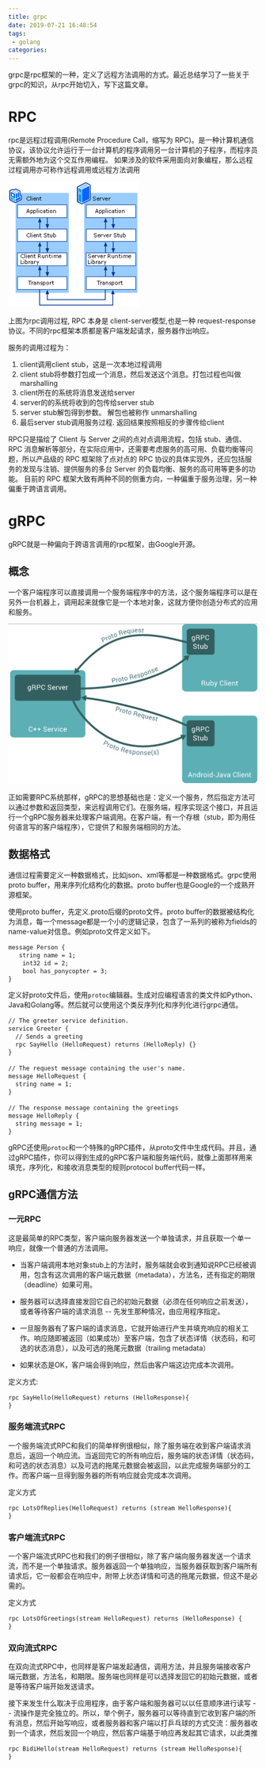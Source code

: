 ```yaml
---
title: grpc
date: 2019-07-21 16:48:54
tags:
 - golang
categories:
---
```

<meta name="referrer" content="no-referrer" />

 grpc是rpc框架的一种，定义了远程方法调用的方式。最近总结学习了一些关于grpc的知识，从rpc开始切入，写下这篇文章。

# RPC
 rpc是远程过程调用(Remote Procedure Call，缩写为 RPC)。是一种计算机通信协议，该协议允许运行于一台计算机的程序调用另一台计算机的子程序，而程序员无需额外地为这个交互作用编程。 如果涉及的软件采用面向对象编程，那么远程过程调用亦可称作远程调用或远程方法调用

 ![](grpc/rpc.jpg)
 
 上图为rpc调用过程, RPC 本身是 client-server模型,也是一种 request-response 协议。不同的rpc框架本质都是客户端发起请求，服务器作出响应。
 
 服务的调用过程为：
 1. client调用client stub，这是一次本地过程调用
 2. client stub将参数打包成一个消息，然后发送这个消息。打包过程也叫做 marshalling
 3. client所在的系统将消息发送给server
 4. server的的系统将收到的包传给server stub
 5. server stub解包得到参数。 解包也被称作 unmarshalling
 6. 最后server stub调用服务过程. 返回结果按照相反的步骤传给client

 RPC只是描绘了 Client 与 Server 之间的点对点调用流程，包括 stub、通信、RPC 消息解析等部分，在实际应用中，还需要考虑服务的高可用、负载均衡等问题，所以产品级的 RPC 框架除了点对点的 RPC 协议的具体实现外，还应包括服务的发现与注销、提供服务的多台 Server 的负载均衡、服务的高可用等更多的功能。 目前的 RPC 框架大致有两种不同的侧重方向，一种偏重于服务治理，另一种偏重于跨语言调用。

# gRPC
 gRPC就是一种偏向于跨语言调用的rpc框架，由Google开源。
## 概念
 一个客户端程序可以直接调用一个服务端程序中的方法，这个服务端程序可以是在另外一台机器上，调用起来就像它是一个本地对象，这就方便你创造分布式的应用和服务。
 
 ![](grpc/grpc.jpg)
 
 正如需要RPC系统那样，gRPC的思想基础也是：定义一个服务，然后指定方法可以通过参数和返回类型，来远程调用它们。在服务端，程序实现这个接口，并且运行一个gRPC服务器来处理客户端调用。在客户端，有一个存根（stub，即为用任何语言写的客户端程序），它提供了和服务端相同的方法。

## 数据格式
 通信过程需要定义一种数据格式，比如json、xml等都是一种数据格式。grpc使用proto buffer，用来序列化结构化的数据。proto buffer也是Google的一个成熟开源框架。
 
 使用proto buffer，先定义.proto后缀的proto文件。proto buffer的数据被结构化为消息，每一个message都是一个小的逻辑记录，包含了一系列的被称为fields的name-value对信息。例如proto文件定义如下。
 
 ```
 message Person {
 	string name = 1;
     int32 id = 2;
     bool has_ponycopter = 3;
 }
 ```
 
 定义好proto文件后，使用``protoc``编辑器。生成对应编程语言的类文件如Python、Java和Golang等。然后就可以使用这个类反序列化和序列化进行grpc通信。
 
 ```
 // The greeter service definition.
 service Greeter {
   // Sends a greeting
   rpc SayHello (HelloRequest) returns (HelloReply) {}
 }
 
 // The request message containing the user's name.
 message HelloRequest {
   string name = 1;
 }
 
 // The response message containing the greetings
 message HelloReply {
   string message = 1;
 }
 ```
 
 gRPC还使用``protoc``和一个特殊的gRPC插件，从proto文件中生成代码。并且，通过gRPC插件，你可以得到生成的gRPC客户端和服务端代码，就像上面那样用来填充，序列化，和接收消息类型的规则protocol buffer代码一样。

## gRPC通信方法
### 一元RPC
 这是最简单的RPC类型，客户端向服务器发送一个单独请求，并且获取一个单一响应，就像一个普通的方法调用。
 - 当客户端调用本地对象stub上的方法时，服务端就会收到通知说RPC已经被调用，包含有这次调用的客户端元数据（metadata），方法名，还有指定的期限（deadline）如果可用。
 
 - 服务器可以选择直接发回它自己的初始元数据（必须在任何响应之前发送），或者等待客户端的请求消息 -- 先发生那种情况，由应用程序指定。
 
 - 一旦服务器有了客户端的请求消息，它就开始进行产生并填充响应的相关工作。响应随即被返回（如果成功）至客户端，包含了状态详情（状态码，和可选的状态消息），以及可选的拖尾元数据（trailing metadata）
 
 - 如果状态是OK，客户端会得到响应，然后由客户端这边完成本次调用。
 
 定义方式:
  ```
  rpc SayHello(HelloRequest) returns (HelloResponse){
  }
  ```
 
### 服务端流式RPC
 一个服务端流式RPC和我们的简单样例很相似，除了服务端在收到客户端请求消息后，返回一个响应流。当返回完它的所有响应后，服务端的状态详情（状态码，和可选的状态消息）以及可选的拖尾元数据会被返回，以此完成服务端部分的工作。而客户端一旦得到服务器的所有响应就会完成本次调用。
 
 定义方式
 ```
 rpc LotsOfReplies(HelloRequest) returns (stream HelloResponse){
 }
 ```

### 客户端流式RPC
 一个客户端流式RPC也和我们的例子很相似，除了客户端向服务器发送一个请求流，而不是一个单独请求。服务器返回一个单独响应，当服务器获取到客户端所有请求后，它一般都会在响应中，附带上状态详情和可选的拖尾元数据，但这不是必需的。
  
 定义方式
 ```
 rpc LotsOfGreetings(stream HelloRequest) returns (HelloResponse) {
 }
 ```

### 双向流式RPC

 在双向流式RPC中，也同样是客户端发起通信，调用方法，并且服务端接收客户端元数据，方法名，和期限。服务端也同样是可以选择发回它的初始元数据，或者是等待客户端开始发送请求。
 
 接下来发生什么取决于应用程序，由于客户端和服务器可以以任意顺序进行读写 -- 流操作是完全独立的。所以，举个例子，服务器可以等待直到它收到客户端的所有消息，然后开始写响应，或者服务器和客户端以打乒乓球的方式交流：服务器收到一个请求，然后发回一个响应，然后客户端基于响应再发起其它请求，以此类推
 ```
 rpc BidiHello(stream HelloRequest) returns (stream HelloResponse){
 }
 ```